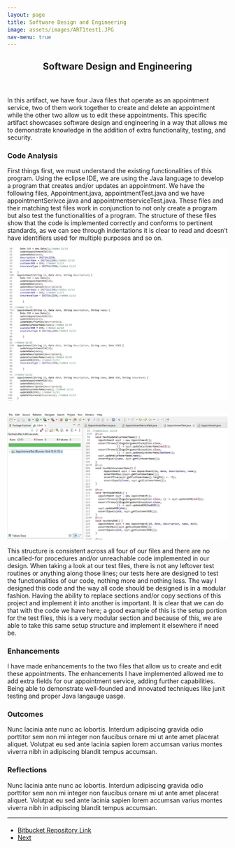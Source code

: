 ```yaml
---
layout: page
title: Software Design and Engineering
image: assets/images/ART1test1.JPG
nav-menu: true
---
```


<!-- Main -->
<div id="main" class="alt">

<!-- One -->
<section id="one">
	<div class="inner">
		<header class="major">
			<h1>Software Design and Engineering</h1>
		</header>

<!-- Content -->
<h2 id="content"></h2>
<p>In this artifact, we have four Java files that operate as an appointment service, two of them work together to create and delete an appointment while the other two allow us to edit these appointments. This specific artifact showcases software design and engineering in a way that allows me to demonstrate knowledge in the addition of extra functionality, testing, and security.</p>
<div class="row">
	<div class="6u 12u$(small)">
		<h3>Code Analysis</h3>
<p>First things first, we must understand the existing functionalities of this program. Using the eclipse IDE, we are using the Java language to develop a program that creates and/or updates an appointment. We have the following files, Appointment.java, appointmentTest.java and we have appointmentSerivce.java and appointmentserviceTest.java. These files and their matching test files work in conjunction to not only create a program but also test the functionalities of a program. The structure of these files show that the code is implemented correctly and conforms to pertinent standards, as we can see through indentations it is clear to read and doesn’t have identifiers used for multiple purposes and so on.</p>
<div class="12u$ 12u$(medium)"><span class="image fit"><img src="assets/images/ART1code2.JPG" alt="" /></span></div>
</div>
	<div class="6u$ 12u$(small)">
		<h3></h3>
<div class="12u$ 12u$(small)"><span class="image fit"><img src="assets/images/ART1test1.JPG" alt="" /></span></div>
		<p>This structure is consistent across all four of our files and there are no uncalled-for procedures and/or unreachable code implemented in our design. When taking a look at our test files, there is not any leftover test routines or anything along those lines; our tests here are designed to test the functionalities of our code, nothing more and nothing less. The way I designed this code and the way all code should be designed is in a modular fashion. Having the ability to replace sections and/or copy sections of this project and implement it into another is important. It is clear that we can do that with the code we have here; a good example of this is the setup portion for the test files, this is a very modular section and because of this, we are able to take this same setup structure and implement it elsewhere if need be.</p>
	</div>
	<!-- Break -->
	<div class="4u 12u$(medium)">
		<h3>Enhancements</h3>
		<p> I have made enhancements to the two files that allow us to create and edit these appointments. The enhancements I have implemented allowed me to add extra fields for our appointment service, adding further capabilities. Being able to demonstrate well-founded and innovated techniques like junit testing and proper Java langauge uasge.</p>
	</div>
	<div class="4u 12u$(medium)">
		<h3>Outcomes</h3>
		<p>Nunc lacinia ante nunc ac lobortis. Interdum adipiscing gravida odio porttitor sem non mi integer non faucibus ornare mi ut ante amet placerat aliquet. Volutpat eu sed ante lacinia sapien lorem accumsan varius montes viverra nibh in adipiscing blandit tempus accumsan.</p>
	</div>
	<div class="4u$ 12u$(medium)">
		<h3>Reflections</h3>
		<p>Nunc lacinia ante nunc ac lobortis. Interdum adipiscing gravida odio porttitor sem non mi integer non faucibus ornare mi ut ante amet placerat aliquet. Volutpat eu sed ante lacinia sapien lorem accumsan varius montes viverra nibh in adipiscing blandit tempus accumsan.</p>
	</div>
</div>

<hr class="major" />
		
<!-- Buttons -->
<h4></h4>
<ul class="actions vertical">
	<li><a href="https://bitbucket.org/xanderbell/cs499_art1/src/master/" class="button fit">Bitbucket Repository Link</a></li>
	<li><a href="https://xander325.github.io/xanderbell.github.io/artifact_three.html" class="button special fit">Next</a></li>
	</ul>
</div>
